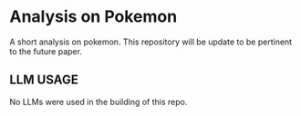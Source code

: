 # Analysis on Pokemon

A short analysis on pokemon. This repository will be update to be pertinent to the future paper.

## LLM USAGE
No LLMs were used in the building of this repo.